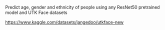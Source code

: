 Predict age, gender and ethnicity of people using any ResNet50 pretrained model and UTK Face datasets

https://www.kaggle.com/datasets/jangedoo/utkface-new
